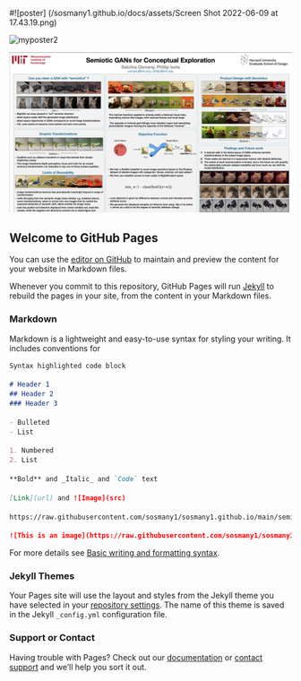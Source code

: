 #![poster] (/sosmany1.github.io/docs/assets/Screen Shot 2022-06-09 at 17.43.19.png)

![myposter2](https://sosmany1.github.io/docs/assets/Screen%20Shot%202022-06-09%20at%2017.43.19.png)

![myposter](https://github.com/sosmany1/sosmany1.github.io/blob/main/docs/assets/Screen%20Shot%202022-06-09%20at%2017.43.19.png)

## Welcome to GitHub Pages

You can use the [editor on GitHub](https://github.com/sosmany1/sosmany1.github.io/edit/main/index.md) to maintain and preview the content for your website in Markdown files.

Whenever you commit to this repository, GitHub Pages will run [Jekyll](https://jekyllrb.com/) to rebuild the pages in your site, from the content in your Markdown files.

### Markdown

Markdown is a lightweight and easy-to-use syntax for styling your writing. It includes conventions for

```markdown
Syntax highlighted code block

# Header 1
## Header 2
### Header 3

- Bulleted
- List

1. Numbered
2. List

**Bold** and _Italic_ and `Code` text

[Link](url) and ![Image](src)

https://raw.githubusercontent.com/sosmany1/sosmany1.github.io/main/semigans.png

![This is an image](https://raw.githubusercontent.com/sosmany1/sosmany1.github.io/main/semigans.png)
```

For more details see [Basic writing and formatting syntax](https://docs.github.com/en/github/writing-on-github/getting-started-with-writing-and-formatting-on-github/basic-writing-and-formatting-syntax).

### Jekyll Themes

Your Pages site will use the layout and styles from the Jekyll theme you have selected in your [repository settings](https://github.com/sosmany1/sosmany1.github.io/settings/pages). The name of this theme is saved in the Jekyll `_config.yml` configuration file.

### Support or Contact

Having trouble with Pages? Check out our [documentation](https://docs.github.com/categories/github-pages-basics/) or [contact support](https://support.github.com/contact) and we’ll help you sort it out.

